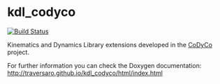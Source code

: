 kdl_codyco
==========

[![Build Status](https://travis-ci.org/traversaro/kdl_codyco.png)](https://travis-ci.org/traversaro/kdl_codyco)

 Kinematics and Dynamics Library extensions developed in the [CoDyCo](http://www.codyco.eu) project.
 
 For further information you can check the Doxygen documentation: http://traversaro.github.io/kdl_codyco/html/index.html
